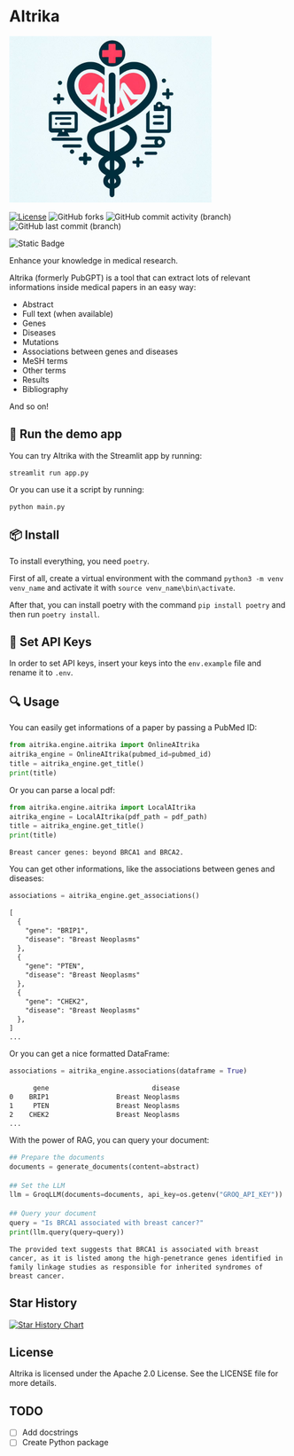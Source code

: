 # AItrika

![AItrika](images/logo.png)

[![License](https://img.shields.io/badge/License-Apache%202.0-orange.svg)](https://opensource.org/licenses/Apache-2.0)
![GitHub forks](https://img.shields.io/github/forks/dSupertramp/AItrika)
![GitHub commit activity (branch)](https://img.shields.io/github/commit-activity/t/dSupertramp/AItrika/main)
![GitHub last commit (branch)](https://img.shields.io/github/last-commit/dSupertramp/AItrika/main)

![Static Badge](https://img.shields.io/badge/medical-content?logo=syringe&logoColor=cyan&color=cyan)

Enhance your knowledge in medical research.

AItrika (formerly PubGPT) is a tool that can extract lots of relevant informations inside medical papers in an easy way:

- Abstract
- Full text (when available)
- Genes
- Diseases
- Mutations
- Associations between genes and diseases
- MeSH terms
- Other terms
- Results
- Bibliography

And so on!

## 🚀 Run the demo app

You can try AItrika with the Streamlit app by running:

```
streamlit run app.py
```

Or you can use it a script by running:

```
python main.py
```

## 📦 Install

To install everything, you need `poetry`.

First of all, create a virtual environment with the command `python3 -m venv venv_name` and activate it with `source venv_name\bin\activate`.

After that, you can install poetry with the command `pip install poetry` and then run `poetry install`.

## 🔑 Set API Keys

In order to set API keys, insert your keys into the `env.example` file and rename it to `.env`.

## 🔍 Usage

You can easily get informations of a paper by passing a PubMed ID:

```python
from aitrika.engine.aitrika import OnlineAItrika
aitrika_engine = OnlineAItrika(pubmed_id=pubmed_id)
title = aitrika_engine.get_title()
print(title)
```

Or you can parse a local pdf:

```python
from aitrika.engine.aitrika import LocalAItrika
aitrika_engine = LocalAItrika(pdf_path = pdf_path)
title = aitrika_engine.get_title()
print(title)
```

```
Breast cancer genes: beyond BRCA1 and BRCA2.
```

You can get other informations, like the associations between genes and diseases:

```python
associations = aitrika_engine.get_associations()
```

```
[
  {
    "gene": "BRIP1",
    "disease": "Breast Neoplasms"
  },
  {
    "gene": "PTEN",
    "disease": "Breast Neoplasms"
  },
  {
    "gene": "CHEK2",
    "disease": "Breast Neoplasms"
  },
]
...
```

Or you can get a nice formatted DataFrame:

```python
associations = aitrika_engine.associations(dataframe = True)
```

```
      gene                          disease
0    BRIP1                 Breast Neoplasms
1     PTEN                 Breast Neoplasms
2    CHEK2                 Breast Neoplasms
...
```

With the power of RAG, you can query your document:

```python
## Prepare the documents
documents = generate_documents(content=abstract)

## Set the LLM
llm = GroqLLM(documents=documents, api_key=os.getenv("GROQ_API_KEY"))

## Query your document
query = "Is BRCA1 associated with breast cancer?"
print(llm.query(query=query))
```

```
The provided text suggests that BRCA1 is associated with breast cancer, as it is listed among the high-penetrance genes identified in family linkage studies as responsible for inherited syndromes of breast cancer.
```

## Star History

[![Star History Chart](https://api.star-history.com/svg?repos=dSupertramp/AItrika&type=Date)](https://star-history.com/#dSupertramp/AItrika&Date)

## License

AItrika is licensed under the Apache 2.0 License. See the LICENSE file for more details.

## TODO

- [ ] Add docstrings
- [ ] Create Python package
